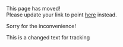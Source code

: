 This page has moved!<br>
Please update your link to point [here](https://github.com/facebookincubator/create-react-app/blob/master/packages/react-scripts/template/README.md) instead.

Sorry for the inconvenience!

This is a changed text for tracking
